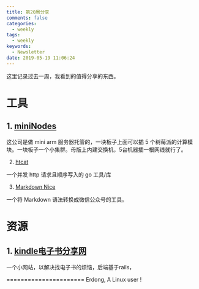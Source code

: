 ```yaml
---
title: 第20周分享
comments: false
categories:
  - weekly
tags:
  - weekly
keywords:
  - Newsletter
date: 2019-05-19 11:06:24
---
```



这里记录过去一周，我看到的值得分享的东西。
<!--more-->

# 工具

## 1. [miniNodes](https://www.mininodes.com/product/5-node-raspberry-pi-3-com-carrier-board/)

这公司是做 mini arm 服务器托管的，一块板子上面可以插 5 个树莓派的计算模块。一块板子一个小集群。母版上内建交换机，5台机器插一根网线就行了。

2. [htcat](https://github.com/htcat/htcat)

 一个并发 http 请求且顺序写入的 go 工具/库
 
3. [Markdown Nice](https://mdnice.github.io)

一个将 Markdown 语法转换成微信公众号的工具。 

# 资源

## 1. [kindle电子书分享网](https://kindle.51nazhun.pub)

一个小网站，以解决找电子书的烦恼，后端基于rails，



======================
Erdong, A Linux user !
